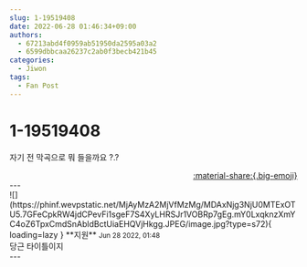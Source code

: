 ```yaml
---
slug: 1-19519408
date: 2022-06-28 01:46:34+09:00
authors:
  - 67213abd4f0959ab51950da2595a03a2
  - 6599dbbcaa26237c2ab0f3becb421b45
categories:
  - Jiwon
tags:
  - Fan Post
---
```


# 1-19519408

<div class="post-container" markdown="1">
<div class="content-container md-sidebar__scrollwrap" markdown="1">

자기 전 막곡으로 뭐 들을까요 ?.?

</div>
</div>

<div style="text-align: right;" markdown="1">
<a href="https://weverse.io/fromis9/fanpost/1-19519408" style="text-align: right;">:material-share:{.big-emoji}</a>
</div>
---

<div class="comments-container md-sidebar__scrollwrap" markdown="1">
<div class="comment" markdown="1">
<div class='id-container' markdown="1">
![](https://phinf.wevpstatic.net/MjAyMzA2MjVfMzMg/MDAxNjg3NjU0MTExOTU5.7GFeCpkRW4jdCPevFi1sgeF7S4XyLHRSJr1VOBRp7gEg.mY0LxqknzXmYC4oZ6TpxCmdSnAbldBctUiaEHQVjHkgg.JPEG/image.jpg?type=s72){ loading=lazy }
**<span class="artist">지원</span>** <small>Jun 28 2022, 01:48</small><br>
</div>
<div class='comment-body' markdown="1">
당근 타이틀이지
</div>
</div>
</div>
---
